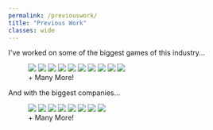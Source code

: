 ```yaml
---
permalink: /previouswork/
title: "Previous Work"
classes: wide
---
```


I've worked on some of the biggest games of this industry...

<figure class="third">
  <a href="/assets/images/games/AAA.png">
  <img src="/assets/images/games/AAA.png"></a>

   <a href="/assets/images/games/AAA.png">
  <img src="/assets/images/games/AAA.png"></a>

   <a href="/assets/images/games/AAA.png">
  <img src="/assets/images/games/AAA.png"></a>

  <a href="/assets/images/games/fortnite.png">
  <img src="/assets/images/games/fortnite.png"></a>

   <a href="/assets/images/games/paragon.png">
  <img src="/assets/images/games/paragon.png"></a>

   <a href="/assets/images/games/sot.png">
  <img src="/assets/images/games/sot.png"></a>

<a href="/assets/images/games/gtav.png">
  <img src="/assets/images/games/gtav.png"></a>

   <a href="/assets/images/games/firewall.png">
  <img src="/assets/images/games/firewall.png"></a>

   <a href="/assets/images/games/game-of-thrones.png">
  <img src="/assets/images/games/game-of-thrones.png"></a>

   <a href="/assets/images/games/bulk.png">
  <img src="/assets/images/games/bulk.png"></a>

  <figcaption>+ Many More!</figcaption>
</figure>

And with the biggest companies...

<figure class="third">
  <a href="/assets/images/companies/2K.png">
  <img src="/assets/images/companies/2K.png"></a>

   <a href="/assets/images/companies/sega.png">
  <img src="/assets/images/companies/sega.png"></a>

   <a href="/assets/images/companies/xbox.png">
  <img src="/assets/images/companies/xbox.png"></a>

  <a href="/assets/images/companies/disney.png">
  <img src="/assets/images/companies/disney.png"></a>

   <a href="/assets/images/companies/google.png">
  <img src="/assets/images/companies/google.png"></a>

   <a href="/assets/images/companies/gearbox.png">
  <img src="/assets/images/companies/gearbox.png"></a>

<a href="/assets/images/companies/sds.png">
  <img src="/assets/images/companies/sds.png"></a>

   <a href="/assets/images/companies/epic_games.png">
  <img src="/assets/images/companies/epic_games.png"></a>

  <figcaption>+ Many More!</figcaption>
</figure>